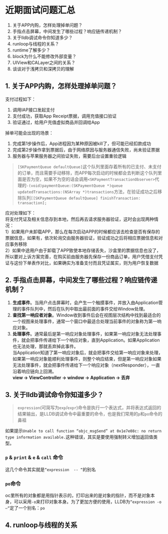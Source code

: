 # 近期面试问题汇总
1. 关于APP内购，怎样处理掉单问题？
2. 手指点击屏幕，中间发生了哪些过程？响应链传递机制？
3. 关于lldb调试命令你知道多少？
4. runloop与线程的关系？
5. runtime了解多少？
6. block为什么不能修改外部变量？
7. UIView和CALayer之间的关系？
8. 谈谈对于浅拷贝和深拷贝的理解


## 1. 关于APP内购，怎样处理掉单问题？
支付过程如下：  
1. 调用IAP接口发起支付  
2. 支付成功，获取App Receipt票据，调用充值接口验证  
3. 验证通过，给用户充值虚拟商品并回调给App  

掉单可能会出现的场景：  
1. 完成第1步操作后，App进程因为某种原因被kill了，但可能已经扣款成功  
2. 完成第2步操作拿到票据后，由于网络原因与服务器通信失败，尚未验证票据  
3. 服务器与苹果服务器之间验证失败，需要后台设置重验逻辑  

> `[SKPaymentQueue defaultQueue]`这个队列里面存着所有的已支付、未支付的订单，而且需要手动移除，而APP每次启动的时候都会去判断这个队列里面是否为空，如果不为空的话会调用`<SKPaymentTransactionObserver>`代理的`-(void)paymentQueue:(SKPaymentQueue *)queue updatedTransactions:(NSArray *)transactions`方法，在验证成功之后移除队列`[[SKPaymentQueue defaultQueue] finishTransaction: transaction];`

应对处理如下：  
将支付凭证及相关信息存到本地，然后再去请求服务器验证，这时会出现两种情况：  
1）如果用户未卸载APP，那么在每次启动APP的时候都应该去检查是否有保存的票据信息，如果有，依次轮询交由服务器验证，验证成功之后将相应票据信息和对应事务移除  
2）如果中途用户由于卸载了APP致使本地存储丢失，沙盒里的票据信息也没了，所以要对上诉方案完善，在购买前由服务器先保存一份商品订单，用户凭借支付凭证与这份下单表作对比，如果确实为准备支付而且凭证属实，则为用户恢复数据



## 2. 手指点击屏幕，中间发生了哪些过程？响应链传递机制？
1. **生成事件**。当用户点击屏幕时，会产生一个触摸事件，并放入由Application管理的事件队列中，然后在队列中取出最前面的事件交给Window处理。
2. **查找第一响应者对象**。Window收到事件后会在视图层次结构中找到最适合的一个视图来处理事件，通常一个窗口中最适合处理当前事件的对象称为第一响应对象。
3. **处理事件**。通常最后是第一响应对象处理事件，如果第一响应对象无法处理事件，就会把事件传递给下一个响应对象，直到Application。如果Application也无法处理，那就丢弃掉此事件。  
当Application知道了第一响应对象后，就会把事件交给第一响应对象来处理，如果第一响应对象能顺利处理事件，则整个响应结束，但是第一响应对象如果无法处理事件，就会把事件传递给下一个响应对象（nextResponder），一直沿着响应链向上回溯。  
**view -> ViewController -> window -> Application -> 丢弃**


## 3. 关于lldb调试命令你知道多少？
> `expression`(可简写为`exp`/`expr`)命令是执行一个表达式，并将表达式返回的结果输出，是LLDB调试命令中最重要的命令，也是我们常用的`p`和`po`命令的鼻祖

如果提示`Unable to call function “objc_msgSend” at 0x1e7e08c: no return type information available.`这种错误，其实是要使用强制转义增加返回值类型。

### `p` & `print` & `e` & `call` 命令
这几个命令其实就是`“expression  -- “`的别名

### `po`命令 
oc里所有的对象都是用指针表示的，打印出来的是对象的指针，而不是对象本身，可以采用`-o`来打印对象本身。为了更加方便的使用，LLDB为`“expression -o —“`定了一个别名：`po`


## 4. runloop与线程的关系